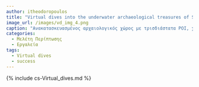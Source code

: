 ```yaml
---
author: itheodoropoulos
title: "Virtual dives into the underwater archaeological treasures of South Italy"
image_url: /images/vd_img_4.png
caption: "Ανακατασκευασμένος αρχαιολογικός χώρος με τρισδιάστατα POI, χλωρίδα και πανίδα"
categories:
  - Μελέτη Περίπτωσης
  - Εργαλεία
tags:
  - Virtual dives
  - success
---
```


{% include cs-Virtual_dives.md %}

